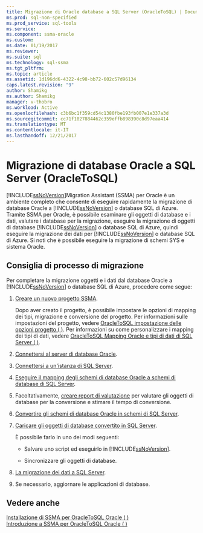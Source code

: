 ```yaml
---
title: Migrazione di Oracle database a SQL Server (OracleToSQL) | Documenti Microsoft
ms.prod: sql-non-specified
ms.prod_service: sql-tools
ms.service: 
ms.component: ssma-oracle
ms.custom: 
ms.date: 01/19/2017
ms.reviewer: 
ms.suite: sql
ms.technology: sql-ssma
ms.tgt_pltfrm: 
ms.topic: article
ms.assetid: 1d196dd6-4322-4c98-bb72-602c57d96134
caps.latest.revision: "9"
author: Shamikg
ms.author: Shamikg
manager: v-thobro
ms.workload: Active
ms.openlocfilehash: c3b6bc1f359cd54c1380fbe193fb007e1e337a3d
ms.sourcegitcommit: cc71f1027884462c359effb898390c8d97eaa414
ms.translationtype: MT
ms.contentlocale: it-IT
ms.lasthandoff: 12/21/2017
---
```

# <a name="migrating-oracle-databases-to-sql-server-oracletosql"></a>Migrazione di database Oracle a SQL Server (OracleToSQL)
[!INCLUDE[ssNoVersion](../../includes/ssnoversion_md.md)]Migration Assistant (SSMA) per Oracle è un ambiente completo che consente di eseguire rapidamente la migrazione di database Oracle a [!INCLUDE[ssNoVersion](../../includes/ssnoversion_md.md)] o database SQL di Azure. Tramite SSMA per Oracle, è possibile esaminare gli oggetti di database e i dati, valutare i database per la migrazione, eseguire la migrazione di oggetti di database [!INCLUDE[ssNoVersion](../../includes/ssnoversion_md.md)] o database SQL di Azure, quindi eseguire la migrazione dei dati per [!INCLUDE[ssNoVersion](../../includes/ssnoversion_md.md)] o database SQL di Azure. Si noti che è possibile eseguire la migrazione di schemi SYS e sistema Oracle.  
  
## <a name="recommended-migration-process"></a>Consiglia di processo di migrazione  
Per completare la migrazione oggetti e i dati dal database Oracle a [!INCLUDE[ssNoVersion](../../includes/ssnoversion_md.md)] o database SQL di Azure, procedere come segue:  
  
1.  [Creare un nuovo progetto SSMA](http://msdn.microsoft.com/en-us/ee5d94c0-c7a6-4779-bd32-729bdaf61e1b).  
  
    Dopo aver creato il progetto, è possibile impostare le opzioni di mapping dei tipi, migrazione e conversione del progetto. Per informazioni sulle impostazioni del progetto, vedere [OracleToSQL impostazione delle opzioni progetto &#40; &#41;](../../ssma/oracle/setting-project-options-oracletosql.md). Per informazioni su come personalizzare i mapping dei tipi di dati, vedere [OracleToSQL Mapping Oracle e tipi di dati di SQL Server &#40; &#41;](../../ssma/oracle/mapping-oracle-and-sql-server-data-types-oracletosql.md).  
  
2.  [Connettersi al server di database Oracle](http://msdn.microsoft.com/en-us/e276cdbf-3ebc-4ba8-b40d-a7a42befa2b6).  
  
3.  [Connettersi a un'istanza di SQL Server](http://msdn.microsoft.com/en-us/1b2a8059-1829-4904-a82f-9c06de1e245f).  
  
4.  [Eseguire il mapping degli schemi di database Oracle a schemi di database di SQL Server](http://msdn.microsoft.com/en-us/0edeaa08-9c5d-4e3a-bc15-b9a1f0c8a9dc).  
  
5.  Facoltativamente, [creare report di valutazione](http://msdn.microsoft.com/en-us/4de9bcf6-1346-4740-87f9-7f24a8226357) per valutare gli oggetti di database per la conversione e stimare il tempo di conversione.  
  
6.  [Convertire gli schemi di database Oracle in schemi di SQL Server](http://msdn.microsoft.com/en-us/e021182d-31da-443d-b110-937f5db27272).  
  
7.  [Caricare gli oggetti di database convertito in SQL Server](http://msdn.microsoft.com/en-us/a8ae33b2-1883-4785-922b-ea0e31c0b37a).  
  
    È possibile farlo in uno dei modi seguenti:  
  
    -   Salvare uno script ed eseguirlo in [!INCLUDE[ssNoVersion](../../includes/ssnoversion_md.md)].  
  
    -   Sincronizzare gli oggetti di database.  
  
8.  [La migrazione dei dati a SQL Server](http://msdn.microsoft.com/en-us/e23c5268-41ed-4e55-9fe7-a11376202a13).  
  
9. Se necessario, aggiornare le applicazioni di database.  
  
## <a name="see-also"></a>Vedere anche  
[Installazione di SSMA per OracleToSQL Oracle &#40; &#41;](../../ssma/oracle/installing-ssma-for-oracle-oracletosql.md)  
[Introduzione a SSMA per OracleToSQL Oracle &#40; &#41;](../../ssma/oracle/getting-started-with-ssma-for-oracle-oracletosql.md)  
  
